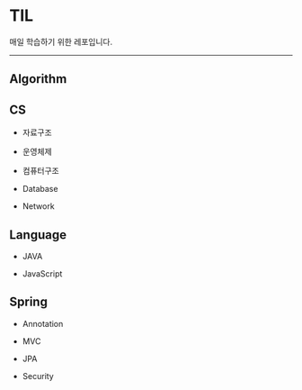 # TIL

매일 학습하기 위한 레포입니다.

---

## Algorithm

## CS

- 자료구조

- 운영체제

- 컴퓨터구조

- Database

- Network

## Language

- JAVA

- JavaScript

## Spring

- Annotation

- MVC

- JPA

- Security
